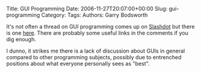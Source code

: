 Title: GUI Programming
Date: 2006-11-27T20:07:00+00:00
Slug: gui-programming
Category: 
Tags: 
Authors: Garry Bodsworth

It's not often a thread on GUI programming comes up on <a href="http://www.slashdot.org">Slashdot</a> but there is one <a href="http://ask.slashdot.org/article.pl?sid=06/11/25/205243">here</a>.  There are probably some useful links in the comments if you dig enough.

I dunno, it strikes me there is a lack of discussion about GUIs in general compared to other programming subjects, possibly due to entrenched positions about what everyone personally sees as "best".

